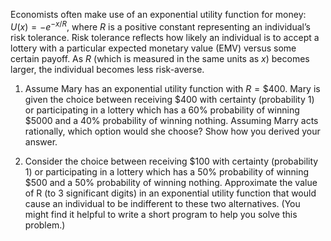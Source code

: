 

Economists often make use of an exponential utility function for money:
$U(x) = -e^{-x/R}$, where $R$ is a positive constant representing an
individual’s risk tolerance. Risk tolerance reflects how likely an
individual is to accept a lottery with a particular expected monetary
value (EMV) versus some certain payoff. As $R$ (which is measured in the
same units as $x$) becomes larger, the individual becomes less
risk-averse.<br>

1.  Assume Mary has an exponential utility function with $R = \$400$.
    Mary is given the choice between receiving $\$400$ with certainty
    (probability 1) or participating in a lottery which has a 60%
    probability of winning \$5000 and a 40% probability of
    winning nothing. Assuming Marry acts rationally, which option would
    she choose? Show how you derived your answer.<br>

2.  Consider the choice between receiving $\$100$ with certainty
    (probability 1) or participating in a lottery which has a 50%
    probability of winning \$500 and a 50% probability of winning
    nothing. Approximate the value of R (to 3 significant digits) in an
    exponential utility function that would cause an individual to be
    indifferent to these two alternatives. (You might find it helpful to
    write a short program to help you solve this problem.)
